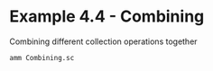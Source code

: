 # Example 4.4 - Combining
Combining different collection operations together

```bash
amm Combining.sc
```
